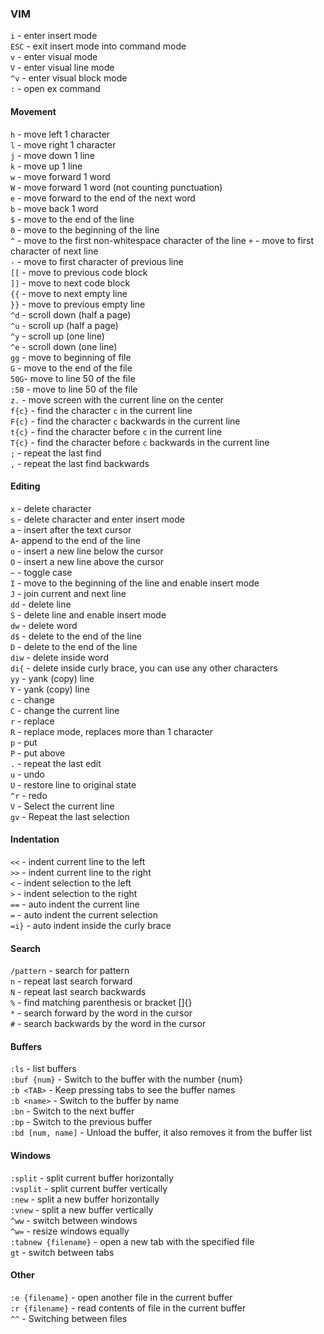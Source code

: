 ### VIM

`i` - enter insert mode  
`ESC` - exit insert mode into command mode  
`v` - enter visual mode  
`V` - enter visual line mode  
`^v` - enter visual block mode  
`:` - open ex command  


#### Movement
`h` - move left 1 character  
`l` - move right 1 character  
`j` - move down 1 line  
`k` - move up 1 line  
`w` - move forward 1 word  
`W` - move forward 1 word (not counting punctuation)  
`e` - move forward to the end of the next word  
`b` - move back 1 word  
`$` - move to the end of the line  
`0` - move to the beginning of the line  
`^` - move to the first non-whitespace character of the line
`+` - move to first character of next line  
`-` - move to first character of previous line  
`[[` - move to previous code block  
`]]` - move to next code block  
`{{` - move to next empty line  
`}}` - move to previous empty line  
`^d` - scroll down (half a page)  
`^u` - scroll up (half a page)  
`^y` - scroll up (one line)  
`^e` - scroll down (one line)  
`gg` - move to beginning of file  
`G` - move to the end of the file  
`50G`- move to line 50 of the file  
`:50` - move to line 50 of the file  
`z.` - move screen with the current line on the center  
`f{c}` - find the character `c` in the current line  
`F{c}` - find the character `c` backwards in the current line  
`t{c}` - find the character before `c` in the current line  
`T{c}` - find the character before `c` backwards in the current line  
`;` - repeat the last find  
`,` - repeat the last find backwards  


#### Editing
`x` - delete character  
`s` - delete character and enter insert mode  
`a` - insert after the text cursor  
`A`- append to the end of the line  
`o` - insert a new line below the cursor  
`O` - insert a new line above the cursor  
`~` - toggle case  
`I` - move to the beginning of the line and enable insert mode  
`J` - join current and next line  
`dd` - delete line  
`S` - delete line and enable insert mode  
`dw` - delete word  
`d$` - delete to the end of the line  
`D` - delete to the end of the line  
`diw` - delete inside word  
`di{` - delete inside curly brace, you can use any other characters  
`yy` - yank (copy) line  
`Y` - yank (copy) line  
`c` - change  
`C` - change the current line  
`r` - replace  
`R` - replace mode, replaces more than 1 character  
`p` - put  
`P` - put above  
`.` - repeat the last edit  
`u` - undo  
`U` - restore line to original state  
`^r` - redo  
`V` - Select the current line  
`gv` - Repeat the last selection  


#### Indentation
`<<` - indent current line to the left  
`>>` - indent current line to the right  
`<` - indent selection to the left  
`>` - indent selection to the right  
`==` - auto indent the current line  
`=` - auto indent the current selection  
`=i}` - auto indent inside the curly brace  


#### Search
`/pattern` - search for pattern  
`n` - repeat last search forward  
`N` - repeat last search backwards  
`%` - find matching parenthesis or bracket []{}  
`*` - search forward by the word in the cursor  
`#` - search backwards by the word in the cursor  


#### Buffers
`:ls` - list buffers  
`:buf {num}` - Switch to the buffer with the number {num}  
`:b <TAB>` - Keep pressing tabs to see the buffer names  
`:b <name>` - Switch to the buffer by name  
`:bn` - Switch to the next buffer  
`:bp` - Switch to the previous buffer  
`:bd [num, name]` - Unload the buffer, it also removes it from the buffer list  


#### Windows
`:split` - split current buffer horizontally  
`:vsplit` - split current buffer vertically  
`:new` - split a new buffer horizontally  
`:vnew` - split a new buffer vertically  
`^ww` - switch between windows  
`^w=` - resize windows equally  
`:tabnew {filename}` - open a new tab with the specified file  
`gt` - switch between tabs  


#### Other
`:e {filename}` - open another file in the current buffer  
`:r {filename}` - read contents of file in the current buffer  
`^^` - Switching between files  
